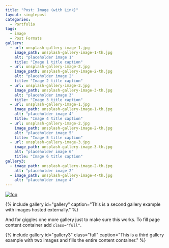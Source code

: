 ```yaml
---
title: "Post: Image (with Link)"
layout: singlepost
categories:
  - Portfolio
tags:
  - image
  - Post Formats
gallery:
  - url: unsplash-gallery-image-1.jpg
    image_path: unsplash-gallery-image-1-th.jpg
    alt: "placeholder image 1"
    title: "Image 1 title caption"
  - url: unsplash-gallery-image-2.jpg
    image_path: unsplash-gallery-image-2-th.jpg
    alt: "placeholder image 2"
    title: "Image 2 title caption"
  - url: unsplash-gallery-image-3.jpg
    image_path: unsplash-gallery-image-3-th.jpg
    alt: "placeholder image 3"
    title: "Image 3 title caption"
  - url: unsplash-gallery-image-1.jpg
    image_path: unsplash-gallery-image-1-th.jpg
    alt: "placeholder image 4"
    title: "Image 4 title caption"
  - url: unsplash-gallery-image-2.jpg
    image_path: unsplash-gallery-image-2-th.jpg
    alt: "placeholder image 5"
    title: "Image 5 title caption"
  - url: unsplash-gallery-image-3.jpg
    image_path: unsplash-gallery-image-3-th.jpg
    alt: "placeholder image 6"
    title: "Image 6 title caption"
gallery3:
  - image_path: unsplash-gallery-image-2-th.jpg
    alt: "placeholder image 2"
  - image_path: unsplash-gallery-image-4-th.jpg
    alt: "placeholder image 4"
---
```


[![foo](https://farm5.staticflickr.com/4073/4939853213_33ffc0290b_b.jpg)](https://flic.kr/p/8ww3fZ)


{% include gallery id="gallery" caption="This is a second gallery example with images hosted externally." %}

And for giggles one more gallery just to make sure this works. To fill page content container add `class="full"`.

{% include gallery id="gallery3" class="full" caption="This is a third gallery example with two images and fills the entire content container." %}
